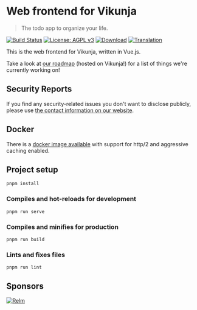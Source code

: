 # Web frontend for Vikunja

> The todo app to organize your life.

[![Build Status](https://drone.kolaente.de/api/badges/vikunja/frontend/status.svg)](https://drone.kolaente.de/vikunja/frontend)
[![License: AGPL v3](https://img.shields.io/badge/License-AGPL%20v3-blue.svg)](LICENSE)
[![Download](https://img.shields.io/badge/download-v0.20.1-brightgreen.svg)](https://dl.vikunja.io)
[![Translation](https://badges.crowdin.net/vikunja/localized.svg)](https://crowdin.com/project/vikunja)

This is the web frontend for Vikunja, written in Vue.js.

Take a look at [our roadmap](https://my.vikunja.cloud/share/UrdhKPqumxDXUbYpEGJLSIyNTwAnbBzVlwdDpRbv/auth) (hosted on Vikunja!) for a list of things we're currently working on!

## Security Reports

If you find any security-related issues you don't want to disclose publicly, please use [the contact information on our website](https://vikunja.io/contact/#security).

## Docker

There is a [docker image available](https://hub.docker.com/r/vikunja/api) with support for http/2 and aggressive caching enabled.

## Project setup

```shell
pnpm install
```

### Compiles and hot-reloads for development

```shell
pnpm run serve
```

### Compiles and minifies for production

```shell
pnpm run build
```

### Lints and fixes files

```shell
pnpm run lint
```

## Sponsors

[![Relm](https://vikunja.io/images/sponsors/relm.png)](https://relm.us)

